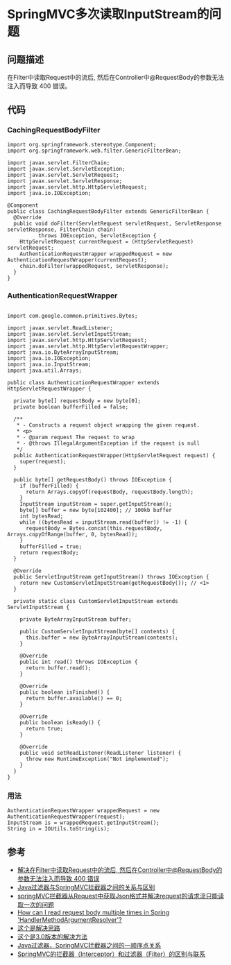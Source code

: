 # SpringMVC多次读取InputStream的问题

## 问题描述

在Filter中读取Request中的流后, 然后在Controller中@RequestBody的参数无法注入而导致 400 错误。

## 代码

### CachingRequestBodyFilter

```
import org.springframework.stereotype.Component;
import org.springframework.web.filter.GenericFilterBean;

import javax.servlet.FilterChain;
import javax.servlet.ServletException;
import javax.servlet.ServletRequest;
import javax.servlet.ServletResponse;
import javax.servlet.http.HttpServletRequest;
import java.io.IOException;

@Component
public class CachingRequestBodyFilter extends GenericFilterBean {
  @Override
  public void doFilter(ServletRequest servletRequest, ServletResponse servletResponse, FilterChain chain)
          throws IOException, ServletException {
    HttpServletRequest currentRequest = (HttpServletRequest) servletRequest;
    AuthenticationRequestWrapper wrappedRequest = new AuthenticationRequestWrapper(currentRequest);
    chain.doFilter(wrappedRequest, servletResponse);
  }
}
```

### AuthenticationRequestWrapper
```

import com.google.common.primitives.Bytes;

import javax.servlet.ReadListener;
import javax.servlet.ServletInputStream;
import javax.servlet.http.HttpServletRequest;
import javax.servlet.http.HttpServletRequestWrapper;
import java.io.ByteArrayInputStream;
import java.io.IOException;
import java.io.InputStream;
import java.util.Arrays;

public class AuthenticationRequestWrapper extends HttpServletRequestWrapper {

  private byte[] requestBody = new byte[0];
  private boolean bufferFilled = false;

  /**
   * - Constructs a request object wrapping the given request.
   * <p>
   * - @param request The request to wrap
   * - @throws IllegalArgumentException if the request is null
   */
  public AuthenticationRequestWrapper(HttpServletRequest request) {
    super(request);
  }

  public byte[] getRequestBody() throws IOException {
    if (bufferFilled) {
      return Arrays.copyOf(requestBody, requestBody.length);
    }
    InputStream inputStream = super.getInputStream();
    byte[] buffer = new byte[102400]; // 100kb buffer
    int bytesRead;
    while ((bytesRead = inputStream.read(buffer)) != -1) {
      requestBody = Bytes.concat(this.requestBody, Arrays.copyOfRange(buffer, 0, bytesRead));
    }
    bufferFilled = true;
    return requestBody;
  }

  @Override
  public ServletInputStream getInputStream() throws IOException {
    return new CustomServletInputStream(getRequestBody()); // <1>
  }

  private static class CustomServletInputStream extends ServletInputStream {

    private ByteArrayInputStream buffer;

    public CustomServletInputStream(byte[] contents) {
      this.buffer = new ByteArrayInputStream(contents);
    }

    @Override
    public int read() throws IOException {
      return buffer.read();
    }

    @Override
    public boolean isFinished() {
      return buffer.available() == 0;
    }

    @Override
    public boolean isReady() {
      return true;
    }

    @Override
    public void setReadListener(ReadListener listener) {
      throw new RuntimeException("Not implemented");
    }
  }
}
```

### 用法
```
AuthenticationRequestWrapper wrappedRequest = new AuthenticationRequestWrapper(request);
InputStream is = wrappedRequest.getInputStream();
String in = IOUtils.toString(is);
```

## 参考
- [解决在Filter中读取Request中的流后, 然后在Controller中@RequestBody的参数无法注入而导致 400 错误](https://blog.csdn.net/java_gchsh/article/details/79207460)
- [Java过滤器与SpringMVC拦截器之间的关系与区别](https://www.cnblogs.com/csniper/p/5570386.html)
- [springMVC拦截器从Request中获取Json格式并解决request的请求流只能读取一次的问题](https://blog.csdn.net/sdut406/article/details/81369983)
- [How can I read request body multiple times in Spring 'HandlerMethodArgumentResolver'?](https://stackoverflow.com/questions/34804205/how-can-i-read-request-body-multiple-times-in-spring-handlermethodargumentresol)
- [这个是解决思路](https://stackoverflow.com/questions/10210645/http-servlet-request-lose-params-from-post-body-after-read-it-once/17129256#17129256)
- [这个是3.0版本的解决方法](https://stackoverflow.com/questions/29208456/httpservletrequestwrapper-example-implementation-for-setreadlistener-isfinish?lq=1)
- [Java过滤器，SpringMVC拦截器之间的一顺序点关系](https://www.cnblogs.com/dreamroute/p/4198087.html)
- [SpringMVC的拦截器（Interceptor）和过滤器（Filter）的区别与联系](https://blog.csdn.net/xiaoyaotan_111/article/details/53817918)
